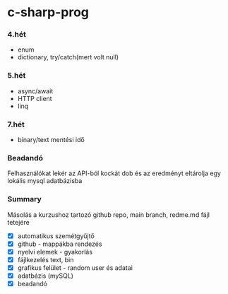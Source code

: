 # c-sharp-prog
### 4.hét
- enum
- dictionary, try/catch(mert volt null)
### 5.hét
- async/await
- HTTP client
- linq
### 7.hét
- binary/text mentési idő
### Beadandó
Felhasználókat lekér az API-ból kockát dob és az eredményt eltárolja egy lokális mysql adatbázisba
### Summary
Másolás a kurzushoz tartozó github repo, main branch, redme.md fájl tetejére
- [x] automatikus szemétgyűjtő
- [x] github - mappákba rendezés
- [x] nyelvi elemek - gyakorlás
- [x] fájlkezelés text, bin
- [x] grafikus felület - random user és adatai
- [x] adatbázis (mySQL)
- [x] beadandó
